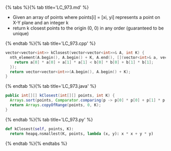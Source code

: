 {% tabs %}{% tab title='LC_973.md' %}

* Given an array of points where points[i] = [xi, yi] represents a point on X-Y plane and an integer k
* return k closest points to the origin (0, 0) in any order (guaranteed to be unique)

{% endtab %}{% tab title='LC_973.cpp' %}

```cpp
vector<vector<int>> kClosest(vector<vector<int>>& A, int K) {
  nth_element(A.begin(), A.begin() + K, A.end(), [](vector<int>& a, vector<int>& b) {
    return a[0] * a[0] + a[1] * a[1] < b[0] * b[0] + b[1] * b[1];
  });
  return vector<vector<int>>(A.begin(), A.begin() + K);
}
```

{% endtab %}{% tab title='LC_973.java' %}

```java
public int[][] kClosest(int[][] points, int K) {
  Arrays.sort(points, Comparator.comparing(p -> p[0] * p[0] + p[1] * p[1]));
  return Arrays.copyOfRange(points, 0, K);
}
```

{% endtab %}{% tab title='LC_973.py' %}

```py
def kClosest(self, points, K):
  return heapq.nsmallest(K, points, lambda (x, y): x * x + y * y)
```

{% endtab %}{% endtabs %}
